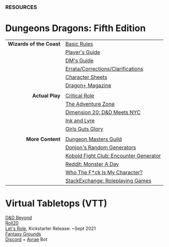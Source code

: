 ### RESOURCES

# Dungeons <i class="fab fa-d-and-d"></i> Dragons: Fifth Edition

| | |
| ---: | :--- |
| **Wizards of the Coast** | [Basic Rules](https://dnd.wizards.com/articles/features/basicrules) |
| | [Player's Guide](https://dnd.wizards.com/products/tabletop/players-basic-rules) |
| | [DM's Guide](https://dnd.wizards.com/products/tabletop/dm-basic-rules) |
| | [Errata/Corrections/Clarifications](https://thinkdm.org/5e-errata/) |
| | [Character Sheets](https://dnd.wizards.com/articles/features/character_sheets) |
| | [Dragon+ Magazine](https://dnd.dragonmag.com/) |
| | |
| **Actual Play** | [Critical Role](https://critrole.com/) |
| | [The Adventure Zone](https://www.themcelroy.family/theadventurezone) |
| | [Dimension 20: D&D Meets NYC](https://brennanleemulligan.com/dimension-20-the-unsleeping-city/) |
| | [Ink and Lyre](https://www.inkandlyre.com/) |
| | [Girls Guts Glory](https://www.girlsgutsgloryrpg.com/) |
| | |
| **More Content** | [Dungeon Masters Guild](https://www.dmsguild.com/) |
| | [Donjon's Random Generators](http://donjon.bin.sh/) |
| | [Kobold Fight Club: Encounter Generator](http://kobold.club/fight/#/encounter-builder) |
| | [Reddit: Monster A Day](https://www.reddit.com/r/monsteraday/) |
| | [Who The F*ck Is My Character?](https://whothefuckismydndcharacter.com/) |
| | [StackExchange: Roleplaying Games](https://rpg.stackexchange.com/) |

# <i class="fas fa-dice-d20"></i> Virtual Tabletops (VTT)

[D&D Beyond](https://www.dndbeyond.com)
<br />[Roll20](https://roll20.net)
<br />[Let's Role](https://lets-role.com), Kickstarter Release: ~Sept 2021
<br />[Fantasy Grounds](https://www.fantasygrounds.com)
<br />[Discord](https://discord.com) + [Avrae](https://avrae.io) Bot
